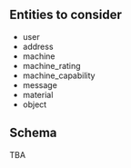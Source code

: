 Entities to consider
--------------------

* user
* address
* machine
* machine_rating
* machine_capability
* message
* material
* object

Schema
------

TBA
